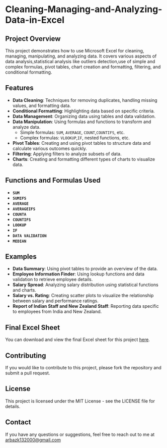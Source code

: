 # Cleaning-Managing-and-Analyzing-Data-in-Excel

## Project Overview
This project demonstrates how to use Microsoft Excel for cleaning, managing, manipulating, and analyzing data. It covers various aspects of data analysis,statistical analysis like outliers detection,use of simple and complex formulas, pivot tables, chart creation and formatting, filtering, and conditional formatting.

## Features

- **Data Cleaning**: Techniques for removing duplicates, handling missing values, and formatting data.
- **Conditional Formatting**: Highlighting data based on specific criteria.
- **Data Management**: Organizing data using tables and data validation.
- **Data Manipulation**: Using formulas and functions to transform and analyze data.
  - Simple formulas: `SUM`, `AVERAGE`, `COUNT`,`COUNTIFS`, etc.
  - Complex formulas: `VLOOKUP`,`IF`, nested functions, etc.
- **Pivot Tables**: Creating and using pivot tables to structure data and calculate various outcomes quickly.
- **Filtering**: Applying filters to analyze subsets of data.
- **Charts**: Creating and formatting different types of charts to visualize data.

## Functions and Formulas Used

- **`SUM`**
- **`SUMIFS`**
- **`AVERAGE`**
- **`AVERAGEIFS`**
- **`COUNTA`**
- **`COUNTIFS`**
- **`LOOKUP`**
- **`IF`**
- **`DATA VALIDATION`**
- **`MEDIAN`**
 
## Examples

- **Data Summary**: Using pivot tables to provide an overview of the data.
- **Employee Information Finder**: Using lookup functions and data validation to retrieve employee details.
- **Salary Spread**: Analyzing salary distribution using statistical functions and charts.
- **Salary vs. Rating**: Creating scatter plots to visualize the relationship between salary and performance ratings.
- **Report of Indian Staff and New Zealand Staff**: Reporting data specific to employees from India and New Zealand.

## Final Excel Sheet

You can download and view the final Excel sheet for this project [here](https://github.com/johndoe/excel-data-analysis-project/raw/main/final_project.xlsx).


## Contributing
If you would like to contribute to this project, please fork the repository and submit a pull request.

## License
This project is licensed under the MIT License - see the LICENSE file for details.

## Contact
If you have any questions or suggestions, feel free to reach out to me at arbazk132000@gmail.com
